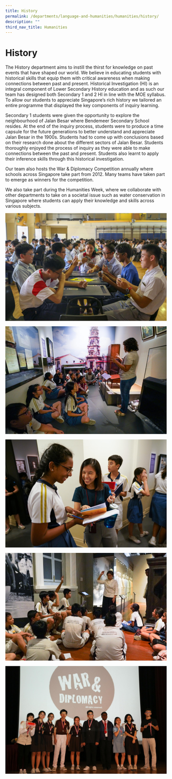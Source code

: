 ```yaml
---
title: History
permalink: /departments/language-and-humanities/humanities/history/
description: ""
third_nav_title: Humanities
---
```


# History

The History department aims to instill the thirst for knowledge on past events that have shaped our world. We believe in educating students with historical skills that equip them with critical awareness when making connections between past and present. Historical Investigation (HI) is an integral component of Lower Secondary History education and as such our team has designed both Secondary 1 and 2 HI in line with the MOE syllabus. To allow our students to appreciate Singapore’s rich history we tailored an entire programme that displayed the key components of inquiry learning. 

Secondary 1 students were given the opportunity to explore the neighbourhood of Jalan Besar where Bendemeer Secondary School resides. At the end of the inquiry process, students were to produce a time capsule for the future generations to better understand and appreciate Jalan Besar in the 1900s. Students had to come up with conclusions based on their research done about the different sectors of Jalan Besar. Students thoroughly enjoyed the process of inquiry as they were able to make connections between the past and present. Students also learnt to apply their inference skills through this historical investigation.

Our team also hosts the War & Diplomacy Competition annually where schools across Singapore take part from 2012. Many teams have taken part to emerge as winners for the competition. 

We also take part during the Humanities Week, where we collaborate with other departments to take on a societal issue such as water conservation in Singapore where students can apply their knowledge and skills across various subjects.

![History](/images/hist%205.jpg)

![History](/images/hist1.jpg)

![History](/images/hist2.jpg)

![History](/images/hist3.jpg)

![History](/images/hist4.jpg)